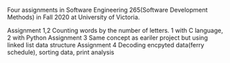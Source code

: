 Four assignments in Software Engineering 265(Software Development Methods) in Fall 2020 at University of Victoria.

Assignment 1,2
Counting words by the number of letters. 1 with C language, 2 with Python
Assignment 3
Same concept as eariler project but using linked list data structure
Assignment 4
Decoding encpyted data(ferry schedule), sorting data, print analysis

